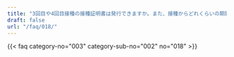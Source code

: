 ```yaml
---
title: "3回目や4回目接種の接種証明書は発行できますか。また、接種からどれくらいの期間で発行できますか。"
draft: false
url: "/faq/018/"
---
```


{{< faq category-no="003" category-sub-no="002" no="018" >}}
